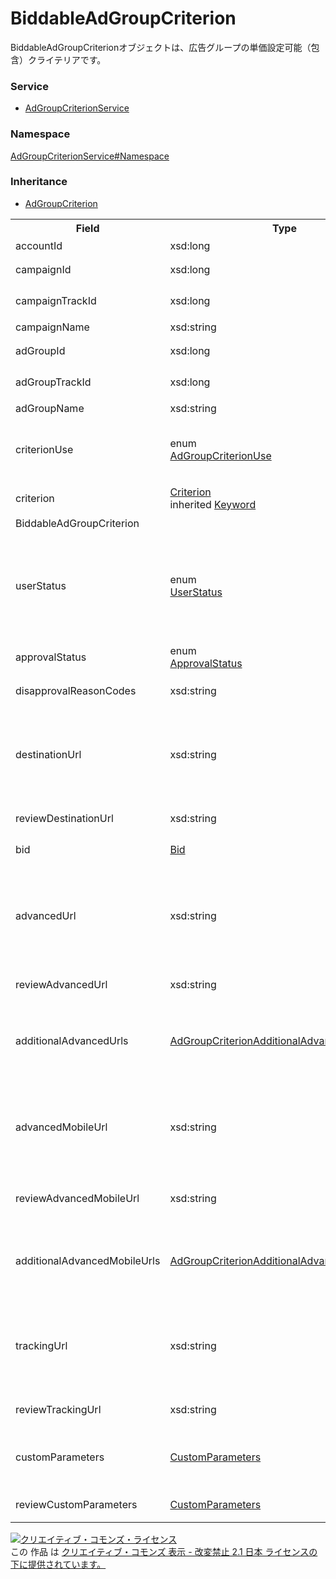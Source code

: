 # BiddableAdGroupCriterion
BiddableAdGroupCriterionオブジェクトは、広告グループの単価設定可能（包含）クライテリアです。

### Service
+ [AdGroupCriterionService](../../services/AdGroupCriterionService.md)

### Namespace
[AdGroupCriterionService#Namespace](../../services/AdGroupCriterionService.md#namespace)

### Inheritance
+ [AdGroupCriterion](AdGroupCriterion.md)

<table>
 <tr>
  <th>Field</th>
  <th>Type</th>
  <th>Description</th>
  <th>response</th>
  <th>get</th>
  <th>add</th>
  <th>set</th>
  <th>remove</th>
 </tr>
 <tr>
  <td>accountId</td>
  <td>xsd:long</td>
  <td>アカウントIDです。</td>
  <td>yes</td>
  <td>-</td>
  <td>-</td>
  <td>-</td>
  <td>-</td>
 </tr>
 <tr>
  <td>campaignId</td>
  <td>xsd:long</td>
  <td>キャンペーンIDです。</td>
  <td>yes</td>
  <td>-</td>
  <td>Requirement<br><i>NotUpdatable</i></td>
  <td>Requirement<br><i>NotUpdatable</i></td>
  <td>Requirement<br><i>NotUpdatable</i></td>
 </tr>
 <tr>
  <td>campaignTrackId</td>
  <td>xsd:long</td>
  <td>トラッキング用キャンペーンIDです。</td>
  <td>yes</td>
  <td>-</td>
  <td>-</td>
  <td>-</td>
  <td>-</td>
 </tr>
 <tr>
  <td>campaignName</td>
  <td>xsd:string</td>
  <td>キャンペーン名です。</td>
  <td>yes</td>
  <td>-</td>
  <td>-</td>
  <td>-</td>
  <td>-</td>
 </tr>
 <tr>
  <td>adGroupId</td>
  <td>xsd:long</td>
  <td>広告グループIDです。</td>
  <td>yes</td>
  <td>-</td>
  <td>Requirement<br><i>NotUpdatable</i></td>
  <td>Requirement<br><i>NotUpdatable</i></td>
  <td>Requirement<br><i>NotUpdatable</i></td>
 </tr>
 <tr>
  <td>adGroupTrackId</td>
  <td>xsd:long</td>
  <td>トラッキング用広告グループIDです。</td>
  <td>yes</td>
  <td>-</td>
  <td>-</td>
  <td>-</td>
  <td>-</td>
 </tr>
 <tr>
  <td>adGroupName</td>
  <td>xsd:string</td>
  <td>広告グループ名です。</td>
  <td>yes</td>
  <td>-</td>
  <td>-</td>
  <td>-</td>
  <td>-</td>
 </tr>
 <tr>
  <td>criterionUse</td>
  <td>enum<br><a href="AdGroupCriterionUse.md">AdGroupCriterionUse</a></td>
  <td>クライテリアを単価設定可能にするか 除外にするかを選択します。</td>
  <td>yes</td>
  <td>-</td>
  <td>Requirement</td>
  <td>Requirement</td>
  <td>Requirement</td>
 </tr>
 <tr>
  <td>criterion</td>
  <td><a href="Criterion.md">Criterion</a><br>inherited <a href="Keyword.md">Keyword</a></td>
  <td>広告グループのクライテリアです。</td>
  <td>yes</td>
  <td>-</td>
  <td>Requirement</td>
  <td>Requirement<br><i>NotUpdatable</i></td>
  <td>Requirement<br><i>NotUpdatable</i></td>
 </tr>
 <tr>
  <td colspan="8">BiddableAdGroupCriterion</td>
 </tr>
 <tr>
  <td>userStatus</td>
  <td>enum<br><a href="UserStatus.md">UserStatus</a></td>
  <td>ユーザーにより設定される広告の掲載状況です。<br>※指定しない場合は、フィルタ条件にすべての 掲載状況が含まれます。</td>
  <td>yes</td>
  <td>-</td>
  <td>Requirement</td>
  <td>Optional<br><i>Updatable</i></td>
  <td>-</td>
 </tr>
 <tr>
  <td>approvalStatus</td>
  <td>enum<br><a href="ApprovalStatus.md">ApprovalStatus</a></td>
  <td>審査ステータスです。</td>
  <td>yes</td>
  <td>-</td>
  <td>-</td>
  <td>-</td>
  <td>-</td>
 </tr>
 <tr>
  <td>disapprovalReasonCodes</td>
  <td>xsd:string</td>
  <td>審査否認コードです。</td>
  <td>yes</td>
  <td>-</td>
  <td>-</td>
  <td>-</td>
  <td>-</td>
 </tr>
 <tr>
  <td>destinationUrl</td>
  <td>xsd:string</td>
  <td>移行前のカスタムURLです。<br>※空で設定すると、既存の移行前の カスタムURLは削除されます。</td>
  <td>yes</td>
  <td>-</td>
  <td>Optional</td>
  <td>Optional<br><i>Updatable</i></td>
  <td>-</td>
 </tr>
 <tr>
  <td>reviewDestinationUrl</td>
  <td>xsd:string</td>
  <td>移行前の配信審査中のカスタムURLです。</td>
  <td>yes</td>
  <td>-</td>
  <td>-</td>
  <td>-</td>
  <td>-</td>
 </tr>
 <tr>
  <td>bid</td>
  <td><a href="Bid.md">Bid</a></td>
  <td>入札価格</td>
  <td>yes</td>
  <td>-</td>
  <td>Optional</td>
  <td>Optional<br><i>Updatable</i></td>
  <td>-</td>
 </tr>
 <tr>
  <td>advancedUrl</td>
  <td>xsd:string</td>
  <td>移行後のカスタムURLです。<br>※空で設定すると、既存の移行後の カスタムURLは削除されます。</td>
  <td>yes</td>
  <td>-</td>
  <td>Optional<br>※移行してtracking Urlを指定している場合、Requirement<br>※移行しない（advanced=FALSE）場合、Ignore</td>
  <td>Optional</td>
  <td>-</td>
 </tr>
 <td>reviewAdvancedUrl</td>
  <td>xsd:string</td>
  <td>移行後の配信審査中のカスタムURLです。</td>
  <td>yes</td>
  <td>-</td>
  <td>-</td>
  <td>-</td>
  <td>-</td>
 </tr>
 <tr>
  <td>additionalAdvancedUrls</td>
  <td><a href="AdGroupCriterionAdditionalAdvancedUrls.md">AdGroupCriterionAdditionalAdvancedUrls</a></td>
  <td>最終リンク先URLの追加設定です。<br>設定にはadvancedUrlの設定が必要です。</td>
  <td>yes</td>
  <td>-</td>
  <td>Optional</td>
  <td>Optional</td>
  <td>-</td>
 </tr>
 <td>advancedMobileUrl</td>
  <td>xsd:string</td>
  <td>カスタムURL（スマートフォン）です。<br>※空で設定すると、既存のカスタムURL （スマートフォン）は削除されます。</td>
  <td>yes</td>
  <td>-</td>
  <td>Optional<br>※移行しない（advanced=FALSE）場合、Ignore</td>
  <td>Optional</td>
  <td>-</td>
 </tr>
 <td>reviewAdvancedMobileUrl</td>
  <td>xsd:string</td>
  <td>配信審査中のカスタムURL（スマートフォン）です。</td>
  <td>yes</td>
  <td>-</td>
  <td>-</td>
  <td>-</td>
  <td>-</td>
 </tr>
 <tr>
  <td>additionalAdvancedMobileUrls</td>
  <td><a href="AdGroupCriterionAdditionalAdvancedMobileUrls.md">AdGroupCriterionAdditionalAdvancedMobileUrls</a></td>
  <td>スマートフォン用URLの追加設定です。<br>設定にはAdvancedMobileUrlsの設定が必要です。</td>
  <td>yes</td>
  <td>-</td>
  <td>Optional</td>
  <td>Optional</td>
  <td>-</td>
 </tr>
 <tr>
 <td>trackingUrl</td>
  <td>xsd:string</td>
  <td>トラッキングURLです。<br>※空で設定すると、既存のトラッキングURLは 削除されます。</td>
  <td>yes</td>
  <td>-</td>
  <td>Optional</td>
  <td>Optional</td>
  <td>-</td>
 </tr>
 <td>reviewTrackingUrl</td>
  <td>xsd:string</td>
  <td>配信審査中のトラッキングURLです。</td>
  <td>yes</td>
  <td>-</td>
  <td>-</td>
  <td>-</td>
  <td>-</td>
 </tr>
 <td>customParameters</td>
  <td><a href="CustomParameters.md">CustomParameters</a></td>
  <td>カスタムパラメータです。</td>
  <td>yes</td>
  <td>-</td>
  <td>Optional<br>※移行しない（advanced=FALSE）場合、Ignore</td>
  <td>Optional</td>
  <td>-</td>
 </tr>
 <td>reviewCustomParameters</td>
  <td><a href="CustomParameters.md">CustomParameters</a></td>
  <td>配信審査中のカスタムパラメータです。</td>
  <td>yes</td>
  <td>-</td>
  <td>-</td>
  <td>-</td>
  <td>-</td>
 </tr>

</table>

<a rel="license" href="http://creativecommons.org/licenses/by-nd/2.1/jp/"><img alt="クリエイティブ・コモンズ・ライセンス" style="border-width:0" src="https://i.creativecommons.org/l/by-nd/2.1/jp/88x31.png" /></a><br />この 作品 は <a rel="license" href="http://creativecommons.org/licenses/by-nd/2.1/jp/">クリエイティブ・コモンズ 表示 - 改変禁止 2.1 日本 ライセンスの下に提供されています。</a>
